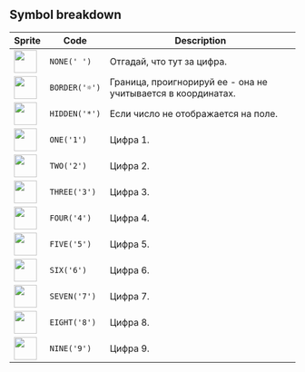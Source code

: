 <meta charset="UTF-8">

## Symbol breakdown
| Sprite | Code | Description |
| -------- | -------- | -------- |
|<img src="https://github.com/codenjoyme/codenjoy/raw/master/CodingDojo/games/sudoku/src/main/webapp/resources/sudoku/sprite/none.png" style="width:40px;" /> | `NONE(' ')` | Отгадай, что тут за цифра. | 
|<img src="https://github.com/codenjoyme/codenjoy/raw/master/CodingDojo/games/sudoku/src/main/webapp/resources/sudoku/sprite/border.png" style="width:40px;" /> | `BORDER('☼')` | Граница, проигнорируй ее - она не учитывается в координатах. | 
|<img src="https://github.com/codenjoyme/codenjoy/raw/master/CodingDojo/games/sudoku/src/main/webapp/resources/sudoku/sprite/hidden.png" style="width:40px;" /> | `HIDDEN('*')` | Если число не отображается на поле. | 
|<img src="https://github.com/codenjoyme/codenjoy/raw/master/CodingDojo/games/sudoku/src/main/webapp/resources/sudoku/sprite/one.png" style="width:40px;" /> | `ONE('1')` | Цифра 1. | 
|<img src="https://github.com/codenjoyme/codenjoy/raw/master/CodingDojo/games/sudoku/src/main/webapp/resources/sudoku/sprite/two.png" style="width:40px;" /> | `TWO('2')` | Цифра 2. | 
|<img src="https://github.com/codenjoyme/codenjoy/raw/master/CodingDojo/games/sudoku/src/main/webapp/resources/sudoku/sprite/three.png" style="width:40px;" /> | `THREE('3')` | Цифра 3. | 
|<img src="https://github.com/codenjoyme/codenjoy/raw/master/CodingDojo/games/sudoku/src/main/webapp/resources/sudoku/sprite/four.png" style="width:40px;" /> | `FOUR('4')` | Цифра 4. | 
|<img src="https://github.com/codenjoyme/codenjoy/raw/master/CodingDojo/games/sudoku/src/main/webapp/resources/sudoku/sprite/five.png" style="width:40px;" /> | `FIVE('5')` | Цифра 5. | 
|<img src="https://github.com/codenjoyme/codenjoy/raw/master/CodingDojo/games/sudoku/src/main/webapp/resources/sudoku/sprite/six.png" style="width:40px;" /> | `SIX('6')` | Цифра 6. | 
|<img src="https://github.com/codenjoyme/codenjoy/raw/master/CodingDojo/games/sudoku/src/main/webapp/resources/sudoku/sprite/seven.png" style="width:40px;" /> | `SEVEN('7')` | Цифра 7. | 
|<img src="https://github.com/codenjoyme/codenjoy/raw/master/CodingDojo/games/sudoku/src/main/webapp/resources/sudoku/sprite/eight.png" style="width:40px;" /> | `EIGHT('8')` | Цифра 8. | 
|<img src="https://github.com/codenjoyme/codenjoy/raw/master/CodingDojo/games/sudoku/src/main/webapp/resources/sudoku/sprite/nine.png" style="width:40px;" /> | `NINE('9')` | Цифра 9. | 

